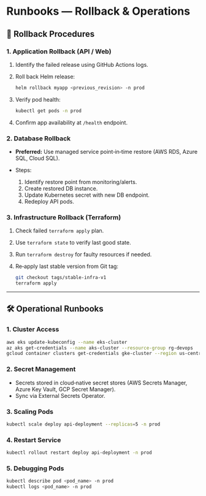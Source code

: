 # Runbooks — Rollback & Operations

## 🔄 Rollback Procedures

### 1. Application Rollback (API / Web)

1. Identify the failed release using GitHub Actions logs.
2. Roll back Helm release:

   ```bash
   helm rollback myapp <previous_revision> -n prod
   ```
3. Verify pod health:

   ```bash
   kubectl get pods -n prod
   ```
4. Confirm app availability at `/health` endpoint.

### 2. Database Rollback

* **Preferred:** Use managed service point‑in‑time restore (AWS RDS, Azure SQL, Cloud SQL).
* Steps:

  1. Identify restore point from monitoring/alerts.
  2. Create restored DB instance.
  3. Update Kubernetes secret with new DB endpoint.
  4. Redeploy API pods.

### 3. Infrastructure Rollback (Terraform)

1. Check failed `terraform apply` plan.
2. Use `terraform state` to verify last good state.
3. Run `terraform destroy` for faulty resources if needed.
4. Re‑apply last stable version from Git tag:

   ```bash
   git checkout tags/stable-infra-v1
   terraform apply
   ```

---

## 🛠️ Operational Runbooks

### 1. Cluster Access

```bash
aws eks update-kubeconfig --name eks-cluster
az aks get-credentials --name aks-cluster --resource-group rg-devops
gcloud container clusters get-credentials gke-cluster --region us-central1
```

### 2. Secret Management

* Secrets stored in cloud‑native secret stores (AWS Secrets Manager, Azure Key Vault, GCP Secret Manager).
* Sync via External Secrets Operator.

### 3. Scaling Pods

```bash
kubectl scale deploy api-deployment --replicas=5 -n prod
```

### 4. Restart Service

```bash
kubectl rollout restart deploy api-deployment -n prod
```

### 5. Debugging Pods

```bash
kubectl describe pod <pod_name> -n prod
kubectl logs <pod_name> -n prod
```
